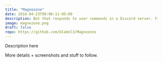 ```yaml
---
title: "Magnezone"
date: 2018-04-23T00:06:11-05:00
description: Bot that responds to user commands in a Discord server. First time building using an API!
image: magnezone.png
draft: false
repo: https://github.com/blabel3/Magnezone
---
```


Description here

More details + screenshots and stuff to follow. 